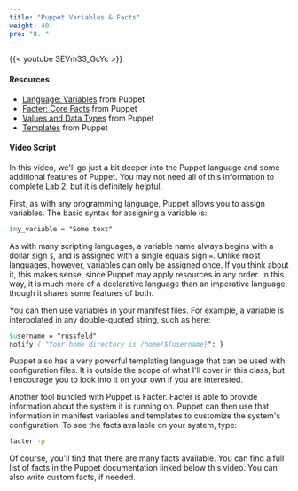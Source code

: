 ```yaml
---
title: "Puppet Variables & Facts"
weight: 40
pre: "8. "
---
```


{{< youtube SEVm33_GcYc >}}

#### Resources

* [Language: Variables](https://help.puppet.com/core//current/Content/PuppetCore/lang_variables.htm) from Puppet
* [Facter: Core Facts](https://help.puppet.com/core//current/Content/PuppetCore/Markdown/core_facts.htm) from Puppet
* [Values and Data Types](https://help.puppet.com/core//current/Content/PuppetCore/lang_data.htm) from Puppet
* [Templates](https://help.puppet.com/core//current/Content/PuppetCore/lang_template.htm) from Puppet

#### Video Script

In this video, we'll go just a bit deeper into the Puppet language and some additional features of Puppet. You may not need all of this information to complete Lab 2, but it is definitely helpful.

First, as with any programming language, Puppet allows you to assign variables. The basic syntax for assigning a variable is:

```pp
$my_variable = "Some text"
```

As with many scripting languages, a variable name always begins with a dollar sign `$`, and is assigned with a single equals sign `=`. Unlike most languages, however, variables can only be assigned once. If you think about it, this makes sense, since Puppet may apply resources in any order. In this way, it is much more of a declarative language than an imperative language, though it shares some features of both.

You can then use variables in your manifest files. For example, a variable is interpolated in any double-quoted string, such as here:

```pp
$username = "russfeld"
notify { "Your home directory is /home/${username}": }
```

Puppet also has a very powerful templating language that can be used with configuration files. It is outside the scope of what I'll cover in this class, but I encourage you to look into it on your own if you are interested.

Another tool bundled with Puppet is Facter. Facter is able to provide information about the system it is running on. Puppet can then use that information in manifest variables and templates to customize the system's configuration. To see the facts available on your system, type:

```bash
facter -p
```

Of course, you'll find that there are many facts available. You can find a full list of facts in the Puppet documentation linked below this video. You can also write custom facts, if needed.
